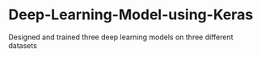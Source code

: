 # Deep-Learning-Model-using-Keras
Designed and trained three deep learning models on three different datasets
